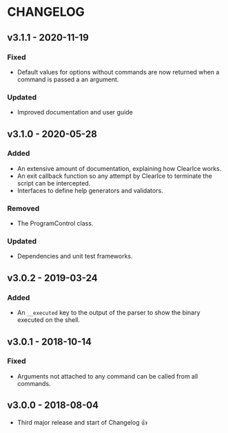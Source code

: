 # CHANGELOG

## v3.1.1 - 2020-11-19
### Fixed
- Default values for options without commands are now returned when a command is passed a an argument.

### Updated
- Improved documentation and user guide

## v3.1.0 - 2020-05-28
### Added
- An extensive amount of documentation, explaining how ClearIce works.
- An exit callback function so any attempt by ClearIce to terminate the script can be intercepted.
- Interfaces to define help generators and validators. 

### Removed
- The ProgramControl class.

### Updated
- Dependencies and unit test frameworks.


## v3.0.2 - 2019-03-24
### Added
- An `__executed` key to the output of the parser to show the binary executed on the shell.

## v3.0.1 - 2018-10-14
### Fixed
- Arguments not attached to any command can be called from all commands.

## v3.0.0 - 2018-08-04
- Third major release and start of Changelog 👍
